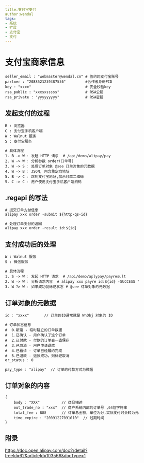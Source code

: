 ```yaml
---
title:支付宝支付
author:wendal
tags:
- 系统
- 扩展
- 支付宝
- 支付
---
```


# 支付宝商家信息

```
seller_email : "webmaster@wendal.cn" # 签约的支付宝账号
partner : "2088521239387536"         #合作者身份PID
key : "xxxx"                         # 安全校验key
rsa_public : "xxxsxsssss"            # RSA公钥
rsa_private : "yyyyyyyyy"            # RSA密钥
```

## 发起支付的过程

```
B : 浏览器
C : 支付宝手机客户端
W : Walnut 服务
S : 支付宝服务

# 具体流程
1. B -> W : 发起 HTTP 请求  # /api/demo/alipay/pay
2. W -> W : 分析参数 order(订单号)
3. W -> S : 处理订单对象 @see 订单对象的元数据
4. W -> B : JSON, 内含重定向地址
5. B -> C : 跳到支付宝地址,展示付款二维码
5. C -> C : 用户使用支付宝手机客户端扫码
```

## .regapi 的写法

```
# 提交订单支付信息
alipay xxx order -submit ${http-qs-id}

# 处理订单支付的返回
alipay xxx order -result id:${id}
```

## 支付成功后的处理

```
W : Walnut 服务
S : 微信服务

# 具体流程
1. S -> W : 发起 HTTP 请求  # /api/demo/aplypay/payresult
2. W -> W : 分析请求内容  # alipay xxx payre id:${id} -SUCCESS "
3. W ?> W : 如果成功就标记状态 # @see 订单对象的元数据
```

## 订单对象的元数据

```
id : "xxxx"       // 订单的ID通常就是 WnObj 对象的 ID

# 订单状态信息
#  0.新建 - 临时建立的订单数据
#  1.已确认 - 用户确认了这个订单
#  2.已付款 - 付款的订单会一直保存
#  3.已取消 - 用户申请退款
#  4.已看诊 - 订单已经履约完成
#  5.已退款 - 退款成功，则标记取消
or_status : 0

pay_type : "alipay"  // 订单的付款方式为微信
```

## 订单对象的内容

```
{
    body : "XXX"          // 商品描述
    out_trade_no : "xxx"  // 商户系统内部的订单号 ,64位字符串
    total_fee : 888       // 订单总金额，单位为分,实际支付时会转为元
    time_expire : "20091227091010"  // 过期时间
}
```

## 附录

https://doc.open.alipay.com/doc2/detail?treeId=62&articleId=103566&docType=1

